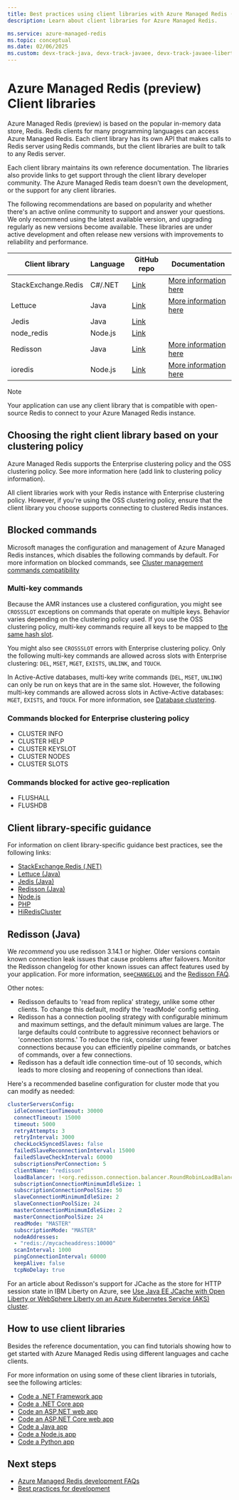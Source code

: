 ```yaml
---
title: Best practices using client libraries with Azure Managed Redis (preview)
description: Learn about client libraries for Azure Managed Redis.

ms.service: azure-managed-redis
ms.topic: conceptual
ms.date: 02/06/2025
ms.custom: devx-track-java, devx-track-javaee, devx-track-javaee-liberty, devx-track-javaee-liberty-aks, devx-track-extended-java, ignite-2024
---
```


# Azure Managed Redis (preview) Client libraries

Azure Managed Redis (preview) is based on the popular in-memory data store, Redis. Redis clients for many programming languages can access Azure Managed Redis. Each client library has its own API that makes calls to Redis server using Redis commands, but the client libraries are built to talk to any Redis server.

Each client library maintains its own reference documentation. The libraries also provide links to get support through the client library developer community. The Azure Managed Redis team doesn't own the development, or the support for any client libraries.

The following recommendations are based on popularity and whether there's an active online community to support and answer your questions. We only recommend using the latest available version, and upgrading regularly as new versions become available. These libraries are under active development and often release new versions with improvements to reliability and performance.

| **Client library**        | **Language** | **GitHub** **repo**                                                 | **Documentation**                                                                    |
|---------------------------|--------------|---------------------------------------------------------------------|--------------------------------------------------------------------------------------|
| StackExchange.Redis       | C#/.NET      | [Link](https://github.com/StackExchange/StackExchange.Redis)        | [More information here](https://stackexchange.github.io/StackExchange.Redis/)        |
| Lettuce                   | Java         | [Link](https://github.com/lettuce-io/)                              | [More information here](https://lettuce.io/)                                         |
| Jedis                     | Java         | [Link](https://github.com/redis/jedis)                              |                                                                                      |
| node_redis                | Node.js      | [Link](https://github.com/redis/node-redis)                         |                                                                                      |
| Redisson                  | Java         | [Link](https://github.com/redisson/redisson)                        | [More information here](https://redisson.org/)                                       |
| ioredis                   | Node.js      | [Link](https://github.com/luin/ioredis)                             | [More information here](https://ioredis.readthedocs.io/en/stable/API/)               |

> [!NOTE]
> Your application can use any client library that is compatible with open-source Redis to connect to your Azure Managed Redis instance.

## Choosing the right client library based on your clustering policy

Azure Managed Redis supports the Enterprise clustering policy and the OSS clustering policy. See more information here (add link to clustering policy information).

All client libraries work with your Redis instance with Enterprise clustering policy. However, if you're using the OSS clustering policy, ensure that the client library you choose supports connecting to clustered Redis instances.

## Blocked commands

Microsoft manages the configuration and management of Azure Managed Redis instances, which disables the following commands by default. For more information on blocked commands, see [Cluster management commands compatibility](https://redis.io/docs/latest/operate/rs/references/compatibility/commands/cluster/)

### Multi-key commands

Because the AMR instances use a clustered configuration, you might see `CROSSSLOT` exceptions on commands that operate on multiple keys. Behavior varies depending on the clustering policy used. If you use the OSS clustering policy, multi-key commands require all keys to be mapped to [the same hash slot](https://redis.io/docs/latest/operate/rs/databases/configure/oss-cluster-api/#multi-key-command-support).

You might also see `CROSSSLOT` errors with Enterprise clustering policy. Only the following multi-key commands are allowed across slots with Enterprise clustering: `DEL`, `MSET`, `MGET`, `EXISTS`, `UNLINK`, and `TOUCH`.

In Active-Active databases, multi-key write commands (`DEL`, `MSET`, `UNLINK`) can only be run on keys that are in the same slot. However, the following multi-key commands are allowed across slots in Active-Active databases: `MGET`, `EXISTS`, and `TOUCH`. For more information, see [Database clustering](https://redis.io/docs/latest/operate/rs/databases/durability-ha/clustering/#multikey-operations).

### Commands blocked for Enterprise clustering policy

- CLUSTER INFO
- CLUSTER HELP
- CLUSTER KEYSLOT
- CLUSTER NODES
- CLUSTER SLOTS

### Commands blocked for active geo-replication

- FLUSHALL
- FLUSHDB

## Client library-specific guidance

For information on client library-specific guidance best practices, see the following links:

- [StackExchange.Redis (.NET)](cache-best-practices-connection.md#using-forcereconnect-with-stackexchangeredis)
- [Lettuce (Java)](https://github.com/Azure/AzureCacheForRedis/blob/main/Lettuce%20Best%20Practices.md)
- [Jedis (Java)](https://github.com/Azure/AzureCacheForRedis/blob/main/Redis-BestPractices-Java-Jedis.md)
- [Redisson (Java)](cache-best-practices-client-libraries.md#redisson-java)
- [Node.js](https://github.com/Azure/AzureCacheForRedis/blob/main/Redis-BestPractices-Node-js.md)
- [PHP](https://github.com/Azure/AzureCacheForRedis/blob/main/Redis-BestPractices-PHP.md)
- [HiRedisCluster](https://github.com/Azure/AzureCacheForRedis/blob/main/HiRedisCluster%20Best%20Practices.md)
<!-- - [ASP.NET Session State Provider](https://gist.github.com/JonCole/925630df72be1351b21440625ff2671f#file-redis-bestpractices-session-state-provider-md) -->

## Redisson (Java)

We _recommend_ you  use redisson 3.14.1 or higher. Older versions contain known connection leak issues that cause problems after failovers. Monitor the Redisson changelog for other known issues can affect features used by your application. For more information, see[`CHANGELOG`](https://github.com/redisson/redisson/blob/master/CHANGELOG.md) and the [Redisson FAQ](https://github.com/redisson/redisson/wiki/16.-FAQ).

Other notes:

- Redisson defaults to 'read from replica' strategy, unlike some other clients. To change this default, modify the 'readMode' config setting.
- Redisson has a connection pooling strategy with configurable minimum and maximum settings, and the default minimum values are large. The large defaults could contribute to aggressive reconnect behaviors or 'connection storms.' To reduce the risk, consider using fewer connections because you can efficiently pipeline commands, or batches of commands, over a few connections.
- Redisson has a default idle connection time-out of 10 seconds, which leads to more closing and reopening of connections than ideal.

Here's a recommended baseline configuration for cluster mode that you can modify as needed:

```yml
clusterServersConfig:
  idleConnectionTimeout: 30000
  connectTimeout: 15000
  timeout: 5000
  retryAttempts: 3
  retryInterval: 3000
  checkLockSyncedSlaves: false
  failedSlaveReconnectionInterval: 15000
  failedSlaveCheckInterval: 60000
  subscriptionsPerConnection: 5
  clientName: "redisson"
  loadBalancer: !<org.redisson.connection.balancer.RoundRobinLoadBalancer> {}
  subscriptionConnectionMinimumIdleSize: 1
  subscriptionConnectionPoolSize: 50
  slaveConnectionMinimumIdleSize: 2
  slaveConnectionPoolSize: 24
  masterConnectionMinimumIdleSize: 2
  masterConnectionPoolSize: 24
  readMode: "MASTER"
  subscriptionMode: "MASTER"
  nodeAddresses:
  - "redis://mycacheaddress:10000"
  scanInterval: 1000
  pingConnectionInterval: 60000
  keepAlive: false
  tcpNoDelay: true
```

For an article about Redisson's support for JCache as the store for HTTP session state in IBM Liberty on Azure, see [Use Java EE JCache with Open Liberty or WebSphere Liberty on an Azure Kubernetes Service (AKS) cluster](/azure/developer/java/ee/how-to-deploy-java-liberty-jcache).

## How to use client libraries

Besides the reference documentation, you can find tutorials showing how to get started with Azure Managed Redis using different languages and cache clients.

For more information on using some of these client libraries in tutorials, see the following articles:

- [Code a .NET Framework app](../cache-dotnet-how-to-use-azure-redis-cache.md)
- [Code a .NET Core app](../cache-dotnet-core-quickstart.md)
- [Code an ASP.NET web app](../cache-web-app-howto.md)
- [Code an ASP.NET Core web app](../cache-web-app-aspnet-core-howto.md)
- [Code a Java app](../cache-java-get-started.md)
- [Code a Node.js app](../cache-nodejs-get-started.md)
- [Code a Python app](../cache-python-get-started.md)

## Next steps

- [Azure Managed Redis development FAQs](managed-redis-development-faq.yml)
- [Best practices for development](managed-redis-best-practices-development.md)
